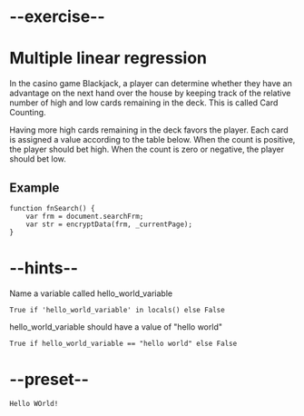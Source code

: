 # --exercise--

# Multiple linear regression

In the casino game Blackjack, a player can determine whether they have an advantage on the next hand over the house by keeping track of the relative number of high and low cards remaining in the deck. This is called Card Counting.

Having more high cards remaining in the deck favors the player. Each card is assigned a value according to the table below. When the count is positive, the player should bet high. When the count is zero or negative, the player should bet low.

## Example

```
function fnSearch() { 
    var frm = document.searchFrm; 
    var str = encryptData(frm, _currentPage); 
}
```

# --hints--

Name a variable called hello_world_variable

```
True if 'hello_world_variable' in locals() else False
```

hello_world_variable should have a value of "hello world"

```
True if hello_world_variable == "hello world" else False
```

# --preset--

```
Hello WOrld!
```